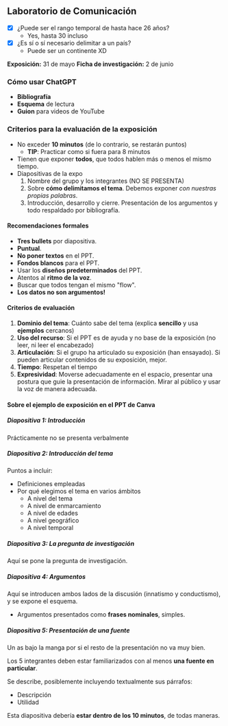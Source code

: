 ## Laboratorio de Comunicación

- [x] ¿Puede ser el rango temporal de hasta hace 26 años?
	- Yes, hasta 30 incluso
- [x] ¿Es sí o sí necesario delimitar a un país?
	- Puede ser un continente XD

**Exposición:** 31 de mayo
**Ficha de investigación:** 2 de junio

### Cómo usar ChatGPT

- **Bibliografía**
- **Esquema** de lectura
- **Guion** para videos de YouTube

### Criterios para la evaluación de la exposición

- No exceder **10 minutos** (de lo contrario, se restarán puntos)
	- **TIP**: Practicar como si fuera para 8 minutos
- Tienen que exponer **todos**, que todos hablen más o menos el mismo tiempo.
- Diapositivas de la expo
	1. Nombre del grupo y los integrantes (NO SE PRESENTA)
	2. Sobre **cómo delimitamos el tema**. Debemos exponer *con nuestras propias palabras*.
	3. Introducción, desarrollo y cierre. Presentación de los argumentos y todo respaldado por bibliografía.

#### Recomendaciones formales

- **Tres bullets** por diapositiva.
- **Puntual**.
- **No poner textos** en el PPT.
- **Fondos blancos** para el PPT.
- Usar los **diseños predeterminados** del PPT.
- Atentos al **ritmo de la voz**.
- Buscar que todos tengan el mismo "flow".
- **Los datos no son argumentos!**

#### Criterios de evaluación

1. **Dominio del tema**: Cuánto sabe del tema (explica **sencillo** y usa **ejemplos** cercanos)
2. **Uso del  recurso**: Si el PPT es de ayuda y no base de la exposición (no leer, ni leer el encabezado)
3. **Articulación**: Si el grupo ha articulado su exposición (han ensayado). Si pueden articular contenidos de su exposición, mejor.
4. **Tiempo**: Respetan el tiempo
5. **Expresividad**: Moverse adecuadamente en el espacio, presentar una postura que guie la presentación de información. Mirar al público y usar la voz de manera adecuada.

#### Sobre el ejemplo de exposición en el PPT de Canva

##### Diapositiva 1: Introducción

Prácticamente no se presenta verbalmente

##### Diapositiva 2: Introducción del tema

Puntos a incluir:

- Definiciones empleadas
- Por qué elegimos el tema en varios ámbitos
	- A nivel del tema
	- A nivel de enmarcamiento
	- A nivel de edades
	- A nivel geográfico
	- A nivel temporal

##### Diapositiva 3: La pregunta de investigación

Aquí se pone la pregunta de investigación.

##### Diapositiva 4: Argumentos

Aquí se introducen ambos lados de la discusión (innatismo y conductismo), y se expone el esquema.

- Argumentos presentados como **frases nominales**, simples.

##### Diapositiva 5: Presentación de una fuente

Un as bajo la manga por si el resto de la presentación no va muy bien.

Los 5 integrantes deben estar familiarizados con al menos **una fuente en particular**.

Se describe, posiblemente incluyendo textualmente sus párrafos:

- Descripción
- Utilidad

Esta diapositiva debería **estar dentro de los 10 minutos**, de todas maneras.
